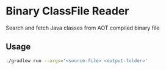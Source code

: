 # Binary ClassFile Reader

Search and fetch Java classes from AOT compiled binary file

## Usage
```bash
./gradlew run --args='<source-file> <output-folder>'
```

